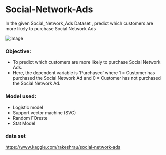 # Social-Network-Ads
In the given Social_Network_Ads Dataset , predict which customers are more likely to purchase  Social Network Ads

![image](https://user-images.githubusercontent.com/86415241/137012314-37904d7c-5b89-491a-9eb7-f1cdb3564180.png)

### Objective:
- To predict which customers are more likely to purchase  Social Network Ads.
- Here, the dependent variable is ‘Purchased’ where 1 = Customer has purchased the 
Social Network Ad and 0 = Customer has not purchased the Social Network Ad.

### Model used:
- Logistic model
- Support vector machine (SVC)
- Random FOreste
-  Stat Model

### data set
https://www.kaggle.com/rakeshrau/social-network-ads
